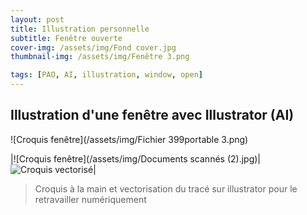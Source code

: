 ```yaml
---
layout: post
title: Illustration personnelle
subtitle: Fenêtre ouverte
cover-img: /assets/img/Fond cover.jpg
thumbnail-img: /assets/img/Fenêtre 3.png

tags: [PAO, AI, illustration, window, open]
---
```


## Illustration d'une fenêtre avec Illustrator (AI) 

![Croquis fenêtre](/assets/img/Fichier 399portable 3.png)


|![Croquis fenêtre](/assets/img/Documents scannés (2).jpg)|![Croquis vectorisé](/assets/img/Fichiervectorisé.png)|
> Croquis à la main et vectorisation du tracé sur illustrator 
> pour le retravailler numériquement

